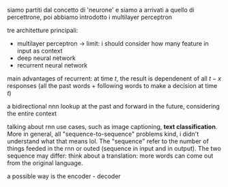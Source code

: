 
siamo partiti dal concetto di 'neurone' e siamo a arrivati a quello di percettrone, poi abbiamo introdotto i multilayer perceptron

tre architetture principali:
- multilayer perceptron -> limit: i should consider how many feature in input as context
- deep neural network
- recurrent neural network

main advantages of recurrent: at time $t$, the result is dependenent of all $t-x$ responses (all the past words + following words to make a decision at time $t$)

a bidirectional nnn lookup at the past and forward in the future, considering the entire context

talking about rnn use cases, such as image captioning, **text classification**. More in general, all "sequence-to-sequence" problems kind, i didn't understand what that means lol. The "sequence" refer to the number of things feeded in the rnn or outed (sequence in input and in output). The two sequence may differ: think about a translation: more words can come out from the original language.

a possible way is the encoder - decoder 
